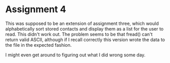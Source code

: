 # Assignment 4

This was supposed to be an extension of assignment three, which would alphabetically sort stored contacts and display them as a list for the user to read.
This didn't work out. The problem seems to be that fread() can't return valid ASCII, although if I recall correctly this version wrote the data to the file
in the expected fashion.

I might even get around to figuring out what I did wrong some day.
